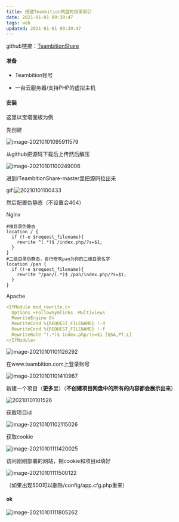 ```yaml
---
title: 搭建Teambition网盘的目录索引
date: 2021-01-01 09:39:47
tags: web
updated: 2021-01-01 09:39:47
---
```


github链接：[TeambitionShare](https://github.com/FlxSNX/TeambitionShare)

#### 准备

- Teambition账号

- 一台云服务器/支持PHP的虚拟主机

#### 安装

这里以宝塔面板为例

先创建

![image-20210101095911579](https://cdn.jsdelivr.net/gh/thun888/tuku@master/img/image-20210101095911579.png)

从github把源码下载后上传然后解压

![image-20210101100249006](https://cdn.jsdelivr.net/gh/thun888/tuku@master/img/image-20210101100249006.png)

进到/TeambitionShare-master里把源码拉出来

gif:![20210101100433](https://asstes.thun888.xyz/file/pic-bed/2021/09/5f5c8175d7b846cfe33f818b4b7e0791.webp)

然后配置伪静态（不设置会404）

Nginx

```
#根目录伪静态
location / {
  if (!-e $request_filename){
    rewrite ^(.*)$ /index.php/?s=$1;
  }
}
#二级目录伪静态，自行修改pan为你的二级目录名字
location /pan {
  if (!-e $request_filename){
    rewrite ^/pan/(.*)$ /pan/index.php/?s=$1;
  }
}
```

Apache

```yaml
<IfModule mod_rewrite.c>
  Options +FollowSymlinks -Multiviews
  RewriteEngine On
  RewriteCond %{REQUEST_FILENAME} !-d
  RewriteCond %{REQUEST_FILENAME} !-f
  RewriteRule ^(.*)$ index.php/?s=$1 [QSA,PT,L]
</IfModule>
```

![image-20210101101126292](https://cdn.jsdelivr.net/gh/thun888/tuku@master/img/image-20210101101126292.png)

在www.teambition.com上登录账号

![image-20210101101410967](https://cdn.jsdelivr.net/gh/thun888/tuku@master/img/image-20210101101410967.png)

新建一个项目（**更多**里）（**不创建项目网盘中的所有的内容都会展示出来**）

![20210101101526](https://cdn.jsdelivr.net/gh/thun888/tuku@master/img/20210101101526.gif)

获取项目id

![image-20210101102115026](https://cdn.jsdelivr.net/gh/thun888/tuku@master/img/image-20210101102115026.png)

获取cookie

![image-20210101111420025](https://cdn.jsdelivr.net/gh/thun888/tuku@master/img/image-20210101111420025.png)

访问刚刚部署的网站，把cookie和项目id填好

![image-20210101111500122](https://cdn.jsdelivr.net/gh/thun888/tuku@master/img/image-20210101111500122.png)

（如果出现500可以删除/config/app.cfg.php重来）

#### ok

![image-20210101111805262](https://cdn.jsdelivr.net/gh/thun888/tuku@master/img/image-20210101111805262.png)
